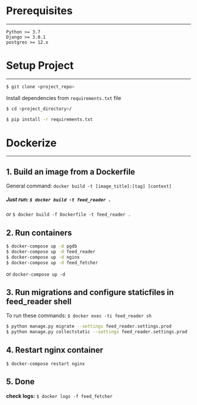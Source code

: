 # Prerequisites
------

`Python >= 3.7`   
`Django >= 3.0.1`   
`postgres >= 12.x`   

# Setup Project 
------

```bash
$ git clone <project_repo>
```

Install dependencies from `requirements.txt` file

```bash
$ cd <project_directory>/
```

```bash
$ pip install -r requirements.txt
```

# Dockerize
------

## 1. Build an image from a Dockerfile

General command: `docker build -t [image_title]:[tag] [context]`

##### Just run: `$ docker build -t feed_reader .`

or `$ docker build -f Dockerfile -t feed_reader .`

## 2. Run containers

```bash
$ docker-compose up -d pgdb
$ docker-compose up -d feed_reader
$ docker-compose up -d nginx
$ docker-compose up -d feed_fetcher
```

or `docker-compose up -d`

## 3. Run migrations and configure staticfiles in feed_reader shell

To run these commands: `$ docker exec -ti feed_reader sh`

```bash
$ python manage.py migrate --settings feed_reader.settings.prod
$ python manage.py collectstatic --settings feed_reader.settings.prod
```

## 4. Restart nginx container

`$ docker-compose restart nginx`

## 5. Done

**check logs:**
`$ docker logs -f feed_fetcher`
